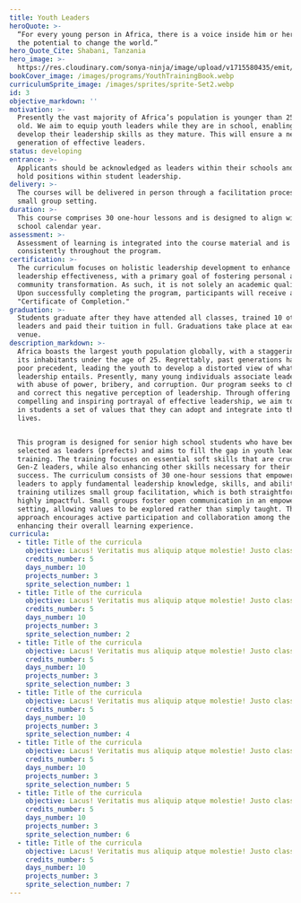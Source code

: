 ```yaml
---
title: Youth Leaders
heroQuote: >-
  “For every young person in Africa, there is a voice inside him or her that has
  the potential to change the world.”  
hero_Quote_Cite: Shabani, Tanzania
hero_image: >-
  https://res.cloudinary.com/sonya-ninja/image/upload/v1715580435/emit/images/youth/students-studying-together_23-2148913226_baj2za.jpg
bookCover_image: /images/programs/YouthTrainingBook.webp
curriculumSprite_image: /images/sprites/sprite-Set2.webp
id: 3
objective_markdown: ''
motivation: >-
  Presently the vast majority of Africa’s population is younger than 25 years
  old. We aim to equip youth leaders while they are in school, enabling them to
  develop their leadership skills as they mature. This will ensure a next
  generation of effective leaders.
status: developing
entrance: >-
  Applicants should be acknowledged as leaders within their schools and ideally
  hold positions within student leadership.
delivery: >-
  The courses will be delivered in person through a facilitation process in a
  small group setting.
duration: >-
  This course comprises 30 one-hour lessons and is designed to align with the
  school calendar year.
assessment: >-
  Assessment of learning is integrated into the course material and is conducted
  consistently throughout the program.
certification: >-
  The curriculum focuses on holistic leadership development to enhance
  leadership effectiveness, with a primary goal of fostering personal and
  community transformation. As such, it is not solely an academic qualification.
  Upon successfully completing the program, participants will receive a
  "Certificate of Completion."
graduation: >-
  Students graduate after they have attended all classes, trained 10 other
  leaders and paid their tuition in full. Graduations take place at each local
  venue.
description_markdown: >-
  Africa boasts the largest youth population globally, with a staggering 60% of
  its inhabitants under the age of 25. Regrettably, past generations have set a
  poor precedent, leading the youth to develop a distorted view of what true
  leadership entails. Presently, many young individuals associate leadership
  with abuse of power, bribery, and corruption. Our program seeks to challenge
  and correct this negative perception of leadership. Through offering a
  compelling and inspiring portrayal of effective leadership, we aim to instill
  in students a set of values that they can adopt and integrate into their own
  lives.


  This program is designed for senior high school students who have been
  selected as leaders (prefects) and aims to fill the gap in youth leadership
  training. The training focuses on essential soft skills that are crucial for
  Gen-Z leaders, while also enhancing other skills necessary for their future
  success. The curriculum consists of 30 one-hour sessions that empower these
  leaders to apply fundamental leadership knowledge, skills, and abilities. The
  training utilizes small group facilitation, which is both straightforward and
  highly impactful. Small groups foster open communication in an empowering
  setting, allowing values to be explored rather than simply taught. This
  approach encourages active participation and collaboration among the leaders,
  enhancing their overall learning experience.
curricula:
  - title: Title of the curricula
    objective: Lacus! Veritatis mus aliquip atque molestie! Justo class tempora, posuere.
    credits_number: 5
    days_number: 10
    projects_number: 3
    sprite_selection_number: 1
  - title: Title of the curricula
    objective: Lacus! Veritatis mus aliquip atque molestie! Justo class tempora, posuere.
    credits_number: 5
    days_number: 10
    projects_number: 3
    sprite_selection_number: 2
  - title: Title of the curricula
    objective: Lacus! Veritatis mus aliquip atque molestie! Justo class tempora, posuere.
    credits_number: 5
    days_number: 10
    projects_number: 3
    sprite_selection_number: 3
  - title: Title of the curricula
    objective: Lacus! Veritatis mus aliquip atque molestie! Justo class tempora, posuere.
    credits_number: 5
    days_number: 10
    projects_number: 3
    sprite_selection_number: 4
  - title: Title of the curricula
    objective: Lacus! Veritatis mus aliquip atque molestie! Justo class tempora, posuere.
    credits_number: 5
    days_number: 10
    projects_number: 3
    sprite_selection_number: 5
  - title: Title of the curricula
    objective: Lacus! Veritatis mus aliquip atque molestie! Justo class tempora, posuere.
    credits_number: 5
    days_number: 10
    projects_number: 3
    sprite_selection_number: 6
  - title: Title of the curricula
    objective: Lacus! Veritatis mus aliquip atque molestie! Justo class tempora, posuere.
    credits_number: 5
    days_number: 10
    projects_number: 3
    sprite_selection_number: 7
---
```

